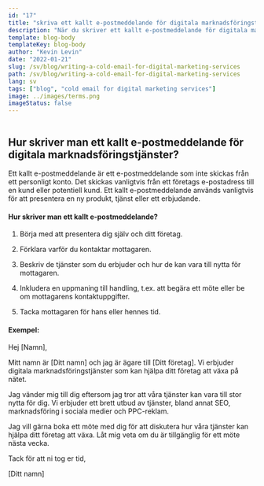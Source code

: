 ```yaml
---
id: "17"
title: "skriva ett kallt e-postmeddelande för digitala marknadsföringstjänster"
description: "När du skriver ett kallt e-postmeddelande för digitala marknadsföringstjänster är det viktigt att du presenterar dig själv och ditt företag och förklarar varför du kontaktar mottagaren. Det är också viktigt att förklara vad du kan erbjuda mottagaren och hur du kan hjälpa dem att nå sina mål."
template: blog-body
templateKey: blog-body
author: "Kevin Levin"
date: "2022-01-21"
slug: /sv/blog/writing-a-cold-email-for-digital-marketing-services
path: /sv/blog/writing-a-cold-email-for-digital-marketing-services
lang: sv
tags: ["blog", "cold email for digital marketing services"]
image: ../images/terms.png
imageStatus: false
---
```


```toc

```

## Hur skriver man ett kallt e-postmeddelande för digitala marknadsföringstjänster?

Ett kallt e-postmeddelande är ett e-postmeddelande som inte skickas från ett personligt konto. Det skickas vanligtvis från ett företags e-postadress till en kund eller potentiell kund. Ett kallt e-postmeddelande används vanligtvis för att presentera en ny produkt, tjänst eller ett erbjudande.

#### Hur skriver man ett kallt e-postmeddelande?

1. Börja med att presentera dig själv och ditt företag.

2. Förklara varför du kontaktar mottagaren.

3. Beskriv de tjänster som du erbjuder och hur de kan vara till nytta för mottagaren.

4. Inkludera en uppmaning till handling, t.ex. att begära ett möte eller be om mottagarens kontaktuppgifter.

5. Tacka mottagaren för hans eller hennes tid.

#### Exempel:

Hej [Namn],

Mitt namn är [Ditt namn] och jag är ägare till [Ditt företag]. Vi erbjuder digitala marknadsföringstjänster som kan hjälpa ditt företag att växa på nätet.

Jag vänder mig till dig eftersom jag tror att våra tjänster kan vara till stor nytta för dig. Vi erbjuder ett brett utbud av tjänster, bland annat SEO, marknadsföring i sociala medier och PPC-reklam.

Jag vill gärna boka ett möte med dig för att diskutera hur våra tjänster kan hjälpa ditt företag att växa. Låt mig veta om du är tillgänglig för ett möte nästa vecka.

Tack för att ni tog er tid,

[Ditt namn]

